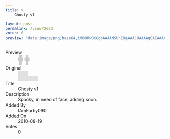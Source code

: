 ```yaml
---
title: >
    Ghosty v1

layout: post
permalink: /view/2023
votes: 0
preview: "data:image/png;base64,iVBORw0KGgoAAAANSUhEUgAAACUAAAAgCAIAAAAaMSbnAAAABnRSTlMA/wD/AP5AXyvrAAAAU0lEQVRIie3WQQoAEBBAUeNK3P8Cw5WwshGFLMT/SzVeqSmSczK1EKLp5b3rnjfNjNuZiw6Gh3ezJ6q6NNDs4mjnRr3+nnh4eP94wv8FDw8Pb6sCEmEXl5Ml3r4AAAAASUVORK5CYII="
---
```

<dl class="side-by-side">
<dt>Preview</dt>
<dd>
    <img class="preview" src="data:image/png;base64,iVBORw0KGgoAAAANSUhEUgAAACUAAAAgCAIAAAAaMSbnAAAABnRSTlMA/wD/AP5AXyvrAAAAU0lEQVRIie3WQQoAEBBAUeNK3P8Cw5WwshGFLMT/SzVeqSmSczK1EKLp5b3rnjfNjNuZiw6Gh3ezJ6q6NNDs4mjnRr3+nnh4eP94wv8FDw8Pb6sCEmEXl5Ml3r4AAAAASUVORK5CYII=">
</dd>
<dt>Original</dt>
<dd>
    <img class="preview" src="data:image/png;base64,iVBORw0KGgoAAAANSUhEUgAAAEAAAAAgCAYAAACinX6EAAAABGdBTUEAALGPC/xhBQAAABl0RVh0U29mdHdhcmUAUGFpbnQuTkVUIHYzLjUuNUmK/OAAAACCSURBVGhD7dfBDcAgEANBUhSdpYx0dk1F0MR8NlLeK2xzZ56Z+Rb89t4vxK91BJA/PfyBy8Pr9F3xE6Ar0AxoCMo50BbQCkj3W4O4hdYDKkI1wapwbwG9BjWfJyAB9GtUO6D5XQHtgOaXAO2A5pcA7YDmlwDtgOaXAO2A5pcA7YDm//7ZNWHwJ3VCAAAAAElFTkSuQmCC">
</dd>
<dt>Title</dt>
<dd>Ghosty v1</dd>
<dt>Description</dt>
<dd>Spooky, in need of face, adding soon.</dd>
<dt>Added By</dt>
<dd>IAmFurby090</dd>
<dt>Added On</dt>
<dd>2010-08-19</dd>
<dt>Votes</dt>
<dd>0</dd>
</dl>
